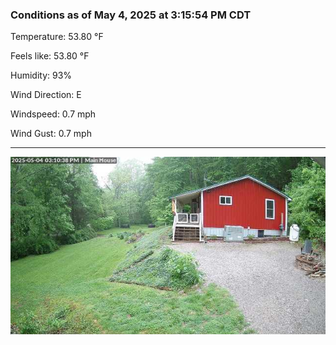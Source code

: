 ### Conditions as of May 4, 2025 at 3:15:54 PM CDT 

Temperature: 53.80 &deg;F

Feels like: 53.80 &deg;F

Humidity: 93%

Wind Direction: E

Windspeed: 0.7 mph

Wind Gust: 0.7 mph

---

<img src="./images/latest.jpeg"/>

